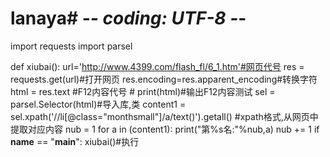 # lanaya# -*- coding: UTF-8 -*-
import requests
import parsel

def xiubai():
    url='http://www.4399.com/flash_fl/6_1.htm'#网页代号
    res = requests.get(url)#打开网页
    res.encoding=res.apparent_encoding#转换字符
    html = res.text #F12内容代号
    # print(html)#输出F12内容测试
    sel = parsel.Selector(html)#导入库,类
    content1 = sel.xpath('//li[@class="monthsmall"]/a/text()').getall() #xpath格式,从网页中提取对应内容
    nub = 1
    for a in (content1):
        print("第%s名:"%nub,a)
        nub += 1
if __name__ == "__main__":
    xiubai()#执行
